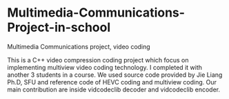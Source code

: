 # Multimedia-Communications-Project-in-school
Multimedia Communications project, video coding

This is a C++ video compression coding project which focus on implementing multiview video coding technology. I completed it with another 3 students in a course. We used source code provided by Jie Liang Ph.D, SFU and reference code of HEVC coding and multiview coding. Our main contribution are inside vidcodeclib decoder and vidcodeclib encoder. 
